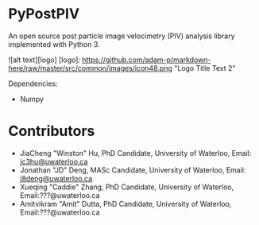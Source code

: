 # PyPostPIV
An open source post particle image velocimetry (PIV) analysis library implemented with Python 3.

![alt text][logo]
[logo]: https://github.com/adam-p/markdown-here/raw/master/src/common/images/icon48.png "Logo Title Text 2"

Dependencies:
- Numpy

# Contributors
- JiaCheng "Winston" Hu, PhD Candidate, University of Waterloo, Email: jc3hu@uwaterloo.ca
- Jonathan "JD" Deng, MASc Candidate, University of Waterloo, Email: j8deng@uwaterloo.ca
- Xueqing "Caddie" Zhang, PhD Candidate, University of Waterloo, Email:???@uwaterloo.ca
- Amitvikram "Amit" Dutta, PhD Candidate, University of Waterloo, Email:???@uwaterloo.ca 

